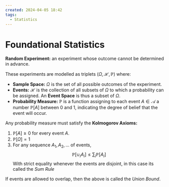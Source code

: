 ```yaml
---
created: 2024-04-05 18:42
tags:
  - Statistics
---
```


# Foundational Statistics

**Random Experiment:** an experiment whose outcome cannot be determined in advance.

These experiments are modelled as triplets $(\Omega, \mathcal{H}, \mathbb{P})$ where:
- **Sample Space:** $\Omega$ is the set of all possible outcomes of the experiment.
- **Events:** $\mathcal{H}$ is the collection of all subsets of $\Omega$ to which a probability can be assigned. An **Event Space** is thus a subset of $\Omega$.
- **Probability Measure:**  $\mathbb{P}$ is a function assigning to each event $A \in \mathcal{A}$ a number $\mathbb{P}[A]$ between 0 and 1, indicating the degree of belief that the event will occur.

Any probability measure must satisfy the **Kolmogorov Axioms:**
1. $\mathbb{P}[A] \geq 0$ for every event $A$.
2. $\mathbb{P}[\Omega] = 1$
3. For any sequence $A_1, A_2, \dots$ of events, $$\mathbb{P}[\cup_i A_i] \leq \sum_{i} \mathbb{P}[A_i]$$ With strict equality whenever the events are disjoint, in this case its called the *Sum Rule*

If events are allowed to overlap, then the above is called the *Union Bound*.




 